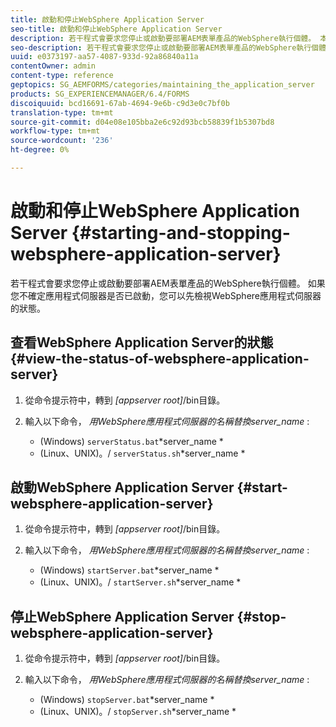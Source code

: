 ```yaml
---
title: 啟動和停止WebSphere Application Server
seo-title: 啟動和停止WebSphere Application Server
description: 若干程式會要求您停止或啟動要部署AEM表單產品的WebSphere執行個體。 本文檔介紹如何啟動和停止WebSphere Application Server。
seo-description: 若干程式會要求您停止或啟動要部署AEM表單產品的WebSphere執行個體。 本文檔介紹如何啟動和停止WebSphere Application Server。
uuid: e0373197-aa57-4087-933d-92a86840a11a
contentOwner: admin
content-type: reference
geptopics: SG_AEMFORMS/categories/maintaining_the_application_server
products: SG_EXPERIENCEMANAGER/6.4/FORMS
discoiquuid: bcd16691-67ab-4694-9e6b-c9d3e0c7bf0b
translation-type: tm+mt
source-git-commit: d04e08e105bba2e6c92d93bcb58839f1b5307bd8
workflow-type: tm+mt
source-wordcount: '236'
ht-degree: 0%

---
```



# 啟動和停止WebSphere Application Server {#starting-and-stopping-websphere-application-server}

若干程式會要求您停止或啟動要部署AEM表單產品的WebSphere執行個體。 如果您不確定應用程式伺服器是否已啟動，您可以先檢視WebSphere應用程式伺服器的狀態。

## 查看WebSphere Application Server的狀態 {#view-the-status-of-websphere-application-server}

1. 從命令提示符中，轉到 *[appserver root]*/bin目錄。
1. 輸入以下命令， *用WebSphere應用程式伺服器的名稱替換server_name* :

   * (Windows) `serverStatus.bat`*server_name *
   * (Linux、UNIX)。/ `serverStatus.sh`*server_name *

## 啟動WebSphere Application Server {#start-websphere-application-server}

1. 從命令提示符中，轉到 *[appserver root]*/bin目錄。
1. 輸入以下命令， *用WebSphere應用程式伺服器的名稱替換server_name* :

   * (Windows) `startServer.bat`*server_name *
   * (Linux、UNIX)。/ `startServer.sh`*server_name *

## 停止WebSphere Application Server {#stop-websphere-application-server}

1. 從命令提示符中，轉到 *[appserver root]*/bin目錄。
1. 輸入以下命令， *用WebSphere應用程式伺服器的名稱替換server_name* :

   * (Windows) `stopServer.bat`*server_name *
   * (Linux、UNIX)。/ `stopServer.sh`*server_name *

